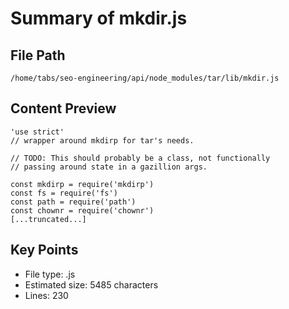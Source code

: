 # Summary of mkdir.js
  
## File Path
`/home/tabs/seo-engineering/api/node_modules/tar/lib/mkdir.js`

## Content Preview
```
'use strict'
// wrapper around mkdirp for tar's needs.

// TODO: This should probably be a class, not functionally
// passing around state in a gazillion args.

const mkdirp = require('mkdirp')
const fs = require('fs')
const path = require('path')
const chownr = require('chownr')
[...truncated...]
```

## Key Points
- File type: .js
- Estimated size: 5485 characters
- Lines: 230
